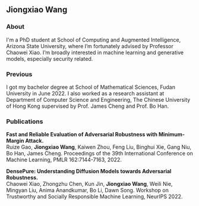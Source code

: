 ## Jiongxiao Wang

### About
I'm a PhD student at School of Computing and Augmented Intelligence, Arizona State University, where I’m fortunately advised by Professor Chaowei Xiao. I’m broadly interested in machine learning and generative models, especially security related.

### Previous
I got my bachelor degree at School of Mathematical Sciences, Fudan University in June 2022. I also worked as a research assistant at Department of Computer Science and Engineering, The Chinese University of Hong Kong supervised by Prof. James Cheng and Prof. Bo Han.

### Publications
**Fast and Reliable Evaluation of Adversarial Robustness with Minimum-Margin Attack.**  
Ruize Gao, **Jiongxiao Wang**, Kaiwen Zhou, Feng Liu, Binghui Xie, Gang Niu, Bo Han, James Cheng.
Proceedings of the 39th International Conference on Machine Learning, PMLR 162:7144-7163, 2022.

**DensePure: Understanding Diffusion Models towards Adversarial Robustness.**  
Chaowei Xiao, Zhongzhu Chen, Kun Jin, **Jiongxiao Wang**, Weili Nie, Mingyan Liu, Anima Anandkumar, Bo Li, Dawn Song.
Workshop on Trustworthy and Socially Responsible Machine Learning, NeurIPS 2022.

